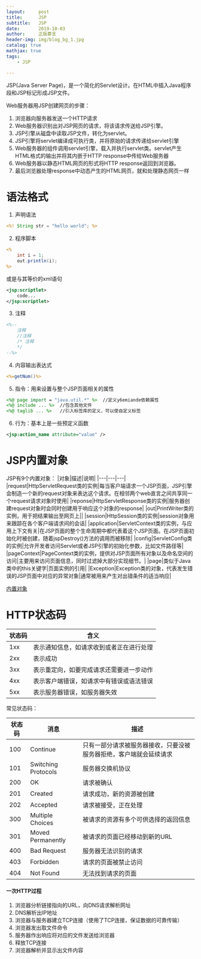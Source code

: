 ```yaml
---
layout:     post
title:      JSP
subtitle:   JSP
date:       2019-10-03
author:     正版慕言
header-img: img/blog_bg_1.jpg
catalog: true
mathjax: true
tags:
    - JSP

---
```


JSP(Java Server Page)，是一个简化的Servlet设计。在HTML中插入Java程序段和JSP标记形成JSP文件。

Web服务器用JSP创建网页的步骤：

1. 浏览器向服务器发送一个HTTP请求
2. Web服务器识别出对JSP网页的请求，将该请求传送给JSP引擎。
3. JSP引擎从磁盘中读取JSP文件，转化为servlet。
4. JSP引擎将servlet编译成可执行类，并将原始的请求传递给servlet引擎
5. Web服务器的组件调用servlet引擎，载入并执行servlet类。servlet产生HTML格式的输出并将其内嵌于HTTP response中传给Web服务器
6. Web服务器以静态HTML网页的形式将HTTP response返回到浏览器。
7. 最后浏览器处理response中动态产生的HTML网页，就和处理静态网页一样


# 语法格式

1. 声明语法
```jsp
<%! String str = "hello world"; %>
```
2. 程序脚本
```jsp
<% 
    int i = 1;
    out.println(i);
%>
```

或是与其等价的xml语句

```xml
<jsp:scriptlet>
    code...
</jsp:scriptlet>
```

3. 注释
```jsp
<%-- 
    注释 
    //注释
    /* 注释
    */
--%>
```
4. 内容输出表达式
```jsp
<%=getNum()%>
```
5. 指令：用来设置与整个JSP页面相关的属性
```jsp
<%@ page import = "java.util.*" %>  //定义y6emiande依赖属性
<%@ include ... %>  //包含其他文件
<%@ taglib ... %>   //引入标签库的定义，可以使自定义标签

```
6. 行为：基本上是一些预定义函数
```xml
<jsp:action_name attribute="value" />
```

# JSP内置对象

JSP有9个内置对象：
|对象|描述|说明|
|---|---|---|
|request|HttpServletRequest类的实例|每当客户端请求一个JSP页面，JSP引擎会制造一个新的request对象来表达这个请求。在相邻两个web直言之间共享同一个request请求对象时使用|
|reponse|HttpServletResponse类的实例|服务器创建request对象时会同时创建用于响应这个对象的response|
|out|PrintWriter类的实例，用于把结果输出至网页上||
|session|HttpSession类的实例|session对象用来跟踪在各个客户端请求间的会话|
|application|ServletContext类的实例，与应用上下文有关|在JSP页面的整个生命周期中都代表着这个JSP页面。在JSP页面初始化时被创建，随着jspDestroy()方法的调用而被移除|
|config|ServletConfig类的实例|允许开发者访问Servlet或者JSP引擎的初始化参数，比如文件路径等|
|pageContext|PageContext类的实例，提供对JSP页面所有对象以及命名空间的访问|主要用来访问页面信息，同时过滤掉大部分实现细节。|
|page|类似于Java类中的this关键字|页面实例的引用|
|Exception|Exception类的对象，代表发生错误的JSP页面中对应的异常对象|通常被用来产生对出错条件的适当响应|

[内置对象](/pdf/JSP内置对象教辅.pdf)

# HTTP状态码

|状态码|含义|
|---|---|
|1xx|表示通知信息，如请求收到或者正在进行处理|
|2xx|表示成功|
|3xx|表示重定向，如要完成请求还需要进一步动作|
|4xx|表示客户端错误，如请求中有错误或语法错误|
|5xx|表示服务器错误，如服务器失效|

常见状态码：

|状态码|消息|描述|
|---|---|---|
|100|Continue|只有一部分请求被服务器接收，只要没被服务器拒绝，客户端就会延续请求|
|101|Switching Protocols|服务器交换机协议|
|200|OK|请求被确认|
|201|Created|请求成功，新的资源被创建|
|202|Accepted|请求被接受，正在处理|
|300|Multiple Choices|被请求的资源有多个可供选择的返回信息|
|301|Moved Permanently|被请求的页面已经移动到新的URL|
|400|Bad Request|服务器无法识别的请求|
|403|Forbidden|请求的页面被禁止访问|
|404|Not Found|无法找到请求的页面|

#### 一次HTTP过程
1. 浏览器分析链接指向的URL，向DNS请求解析网址
3. DNS解析出IP地址
4. 浏览器与服务器建立TCP连接（使用了TCP连接，保证数据的可靠传输）
5. 浏览器发出取文件命令
6. 服务器作出响应将对应的文件发送给浏览器
7. 释放TCP连接
8. 浏览器解析并显示出文件内容

